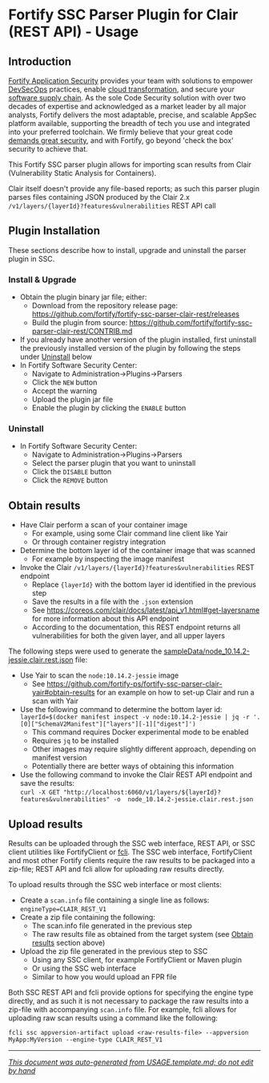 
<!-- START-INCLUDE:repo-usage.md -->


<!-- START-INCLUDE:usage/h1.standard-parser-usage.md -->

<x-tag-head>
<x-tag-meta http-equiv="X-UA-Compatible" content="IE=edge"/>

<x-tag-script language="JavaScript"><!--
<X-INCLUDE url="https://cdn.jsdelivr.net/gh/highlightjs/cdn-release@10.0.0/build/highlight.min.js"/>
--></x-tag-script>

<x-tag-script language="JavaScript"><!--
<X-INCLUDE url="https://ajax.googleapis.com/ajax/libs/jquery/3.4.1/jquery.min.js" />
--></x-tag-script>

<x-tag-script language="JavaScript"><!--
<X-INCLUDE url="${gradleHelpersLocation}/spa_readme.js" />
--></x-tag-script>

<x-tag-style><!--
<X-INCLUDE url="https://cdn.jsdelivr.net/gh/highlightjs/cdn-release@10.0.0/build/styles/github.min.css" />
--></x-tag-style>

<x-tag-style><!--
<X-INCLUDE url="${gradleHelpersLocation}/spa_readme.css" />
--></x-tag-style>
</x-tag-head>

# Fortify SSC Parser Plugin for Clair (REST API) - Usage

## Introduction


<!-- START-INCLUDE:p.marketing-intro.md -->

[Fortify Application Security](https://www.microfocus.com/en-us/solutions/application-security) provides your team with solutions to empower [DevSecOps](https://www.microfocus.com/en-us/cyberres/use-cases/devsecops) practices, enable [cloud transformation](https://www.microfocus.com/en-us/cyberres/use-cases/cloud-transformation), and secure your [software supply chain](https://www.microfocus.com/en-us/cyberres/use-cases/securing-the-software-supply-chain). As the sole Code Security solution with over two decades of expertise and acknowledged as a market leader by all major analysts, Fortify delivers the most adaptable, precise, and scalable AppSec platform available, supporting the breadth of tech you use and integrated into your preferred toolchain. We firmly believe that your great code [demands great security](https://www.microfocus.com/cyberres/application-security/developer-security), and with Fortify, go beyond 'check the box' security to achieve that.

<!-- END-INCLUDE:p.marketing-intro.md -->



<!-- START-INCLUDE:repo-intro.md -->

This Fortify SSC parser plugin allows for importing scan results from Clair (Vulnerability Static Analysis for Containers).

Clair itself doesn't provide any file-based reports; as such this parser plugin parses files containing JSON produced by the
Clair 2.x `/v1/layers/{layerId}?features&vulnerabilities` REST API call

<!-- END-INCLUDE:repo-intro.md -->


## Plugin Installation

These sections describe how to install, upgrade and uninstall the parser plugin in SSC.

### Install & Upgrade

* Obtain the plugin binary jar file; either:
     * Download from the repository release page: https://github.com/fortify/fortify-ssc-parser-clair-rest/releases
     * Build the plugin from source: https://github.com/fortify/fortify-ssc-parser-clair-rest/CONTRIB.md
* If you already have another version of the plugin installed, first uninstall the previously  installed version of the plugin by following the steps under [Uninstall](#uninstall) below
* In Fortify Software Security Center:
	* Navigate to Administration->Plugins->Parsers
	* Click the `NEW` button
	* Accept the warning
	* Upload the plugin jar file
	* Enable the plugin by clicking the `ENABLE` button
  
### Uninstall

* In Fortify Software Security Center:
     * Navigate to Administration->Plugins->Parsers
     * Select the parser plugin that you want to uninstall
     * Click the `DISABLE` button
     * Click the `REMOVE` button 

## Obtain results


<!-- START-INCLUDE:parser-obtain-results.md -->

* Have Clair perform a scan of your container image
	* For example, using some Clair command line client like Yair
	* Or through container registry integration
* Determine the bottom layer id of the container image that was scanned
	* For example by inspecting the image manifest
* Invoke the Clair `/v1/layers/{layerId}?features&vulnerabilities` REST endpoint
	* Replace `{layerId}` with the bottom layer id identified in the previous step
	* Save the results in a file with the `.json` extension
	* See https://coreos.com/clair/docs/latest/api_v1.html#get-layersname for more information about this API endpoint
	* According to the documentation, this REST endpoint returns all vulnerabilities for both the given layer, and all upper layers
    
The following steps were used to generate the 
[sampleData/node_10.14.2-jessie.clair.rest.json](sampleData/node_10.14.2-jessie.clair.rest.json) 
file:

* Use Yair to scan the `node:10.14.2-jessie` image
	* See https://github.com/fortify-ps/fortify-ssc-parser-clair-yair#obtain-results for an example on how to set-up Clair and run a scan with Yair
* Use the following command to determine the bottom layer id:  
  `layerId=$(docker manifest inspect -v node:10.14.2-jessie | jq -r '.[0]["SchemaV2Manifest"]["layers"][-1]["digest"]')`
	* This command requires Docker experimental mode to be enabled
	* Requires `jq` to be installed
	* Other images may require slightly different approach, depending on manifest version
	* Potentially there are better ways of obtaining this information
* Use the following command to invoke the Clair REST API endpoint and save the results:  
  `curl -X GET "http://localhost:6060/v1/layers/${layerId}?features&vulnerabilities" -o  node_10.14.2-jessie.clair.rest.json`

<!-- END-INCLUDE:parser-obtain-results.md -->


## Upload results

Results can be uploaded through the SSC web interface, REST API, or SSC client utilities like FortifyClient or [fcli](https://github.com/fortify-ps/fcli). The SSC web interface, FortifyClient and most other Fortify clients require the raw results to be packaged into a zip-file; REST API and fcli allow for uploading raw results directly.

To upload results through the SSC web interface or most clients:

* Create a `scan.info` file containing a single line as follows:   
     `engineType=CLAIR_REST_V1`
* Create a zip file containing the following:
	* The scan.info file generated in the previous step
	* The raw results file as obtained from the target system (see [Obtain results](#obtain-results) section above)
* Upload the zip file generated in the previous step to SSC
	* Using any SSC client, for example FortifyClient or Maven plugin
	* Or using the SSC web interface
	* Similar to how you would upload an FPR file
	
Both SSC REST API and fcli provide options for specifying the engine type directly, and as such it is not necessary to package the raw results into a zip-file with accompanying `scan.info` file. For example, fcli allows for uploading raw scan results using a command like the following:

`fcli ssc appversion-artifact upload <raw-results-file> --appversion MyApp:MyVersion --engine-type CLAIR_REST_V1`

<!-- END-INCLUDE:usage/h1.standard-parser-usage.md -->


<!-- END-INCLUDE:repo-usage.md -->


---

*[This document was auto-generated from USAGE.template.md; do not edit by hand](https://github.com/fortify/shared-doc-resources/blob/main/USAGE.md)*
